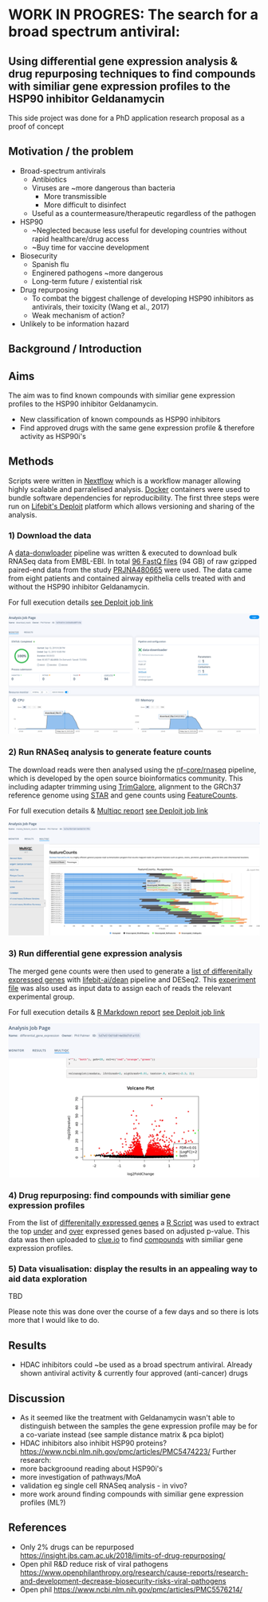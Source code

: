 # WORK IN PROGRES: The search for a broad spectrum antiviral: 
## Using differential gene expression analysis & drug repurposing techniques to find compounds with similiar gene expression profiles to the HSP90 inhibitor Geldanamycin

This side project was done for a PhD application research proposal as a proof of concept 

## Motivation / the problem
- Broad-spectrum antivirals
  - Antibiotics
  - Viruses are ~more dangerous than bacteria
    - More transmissible
    - More difficult to disinfect
  - Useful as a countermeasure/therapeutic regardless of the pathogen
- HSP90
  - ~Neglected because less useful for developing countries without rapid healthcare/drug access
  - ~Buy time for vaccine development
- Biosecurity
  - Spanish flu
  - Enginered pathogens ~more dangerous
  - Long-term future / existential risk
- Drug repurposing
    - To combat the biggest challenge of developing HSP90 inhibitors as antivirals, their toxicity (Wang et al., 2017)
    - Weak mechanism of action?
- Unlikely to be information hazard

## Background / Introduction


## Aims
The aim was to find known compounds with similiar gene expression profiles to the HSP90 inhibitor Geldanamycin.
- New classification of known compounds as HSP90 inhibitors
- Find approved drugs with the same gene expression profile & therefore activity as HSP90i's

## Methods

Scripts were written in [Nextflow](https://www.nextflow.io/) which is a workflow manager allowing highly scalable and parralelised analysis. [Docker](https://www.docker.com/) containers were used to bundle software dependencies for reproducibility. The first three steps were run on [Lifebit's Deploit](https://lifebit.ai/deploit) platform which allows versioning and sharing of the analysis.

### 1) Download the data
A [data-donwloader](https://github.com/PhilPalmer/data-downloader) pipeline was written & executed to download bulk RNASeq data from EMBL-EBI.
In total [96 FastQ files](data/1_download/urls.txt) (94 GB) of raw gzipped paired-end data from the study [PRJNA480665]( https://www.ncbi.nlm.nih.gov/bioproject/PRJNA480665) were used.
The data came from eight patients and contained airway epithelia cells treated with and without the HSP90 inhibitor Geldanamycin.

For full execution details [see Deploit job link](https://deploit.lifebit.ai/public/jobs/5d7bfd7e12638d00d8ff7c9b)

![deploit_jobs_page](images/deploit_jobs_page.png)

### 2) Run RNASeq analysis to generate feature counts
The download reads were then analysed using the [nf-core/rnaseq](https://github.com/nf-core/rnaseq) pipeline, which is developed by the open source bioinformatics community. This including adapter trimming using [TrimGalore](https://github.com/nf-core/rnaseq/blob/master/docs/output.md#trimgalore), alignment to the GRCh37 reference genome using [STAR](https://github.com/nf-core/rnaseq/blob/master/docs/output.md#star) and gene counts using [FeatureCounts](https://github.com/nf-core/rnaseq/blob/master/docs/output.md#featurecounts).

For full execution details & [Multiqc report](reports/multiqc_report.html) [see Deploit job link](https://deploit.lifebit.ai/public/jobs/5d7e2f041b814e00d7d17ffe)

![multiqc_report](images/multiqc_report.png)

### 3) Run differential gene expression analysis
The merged gene counts were then used to generate a [list of differenitally expressed genes](data/3_differential_gene_expression/diffexpr-results.csv) with [lifebit-ai/dean](https://github.com/lifebit-ai/dean) pipeline and DESeq2. This [experiment file](data/3_differential_gene_expression/experiment.csv) was also used as input data to assign each of reads the relevant experimental group.

For full execution details & [R Markdown report](reports/DE_with_DEseq2.html) [see Deploit job link](https://deploit.lifebit.ai/public/jobs/5d7e510d1b814e00d7d1a155)

![rmarkdown_report](images/rmarkdown_report.png)

### 4) Drug repurposing: find compounds with similiar gene expression profiles
From the list of [differenitally expressed genes](data/3_differential_gene_expression/diffexpr-results.csv) a [R Script](data/4_drug_repurposing/get_top_genes.R) was used to extract the top [under](data/4_drug_repurposing/under_expressed.txt) and [over](data/4_drug_repurposing/over_expressed.txt) expressed genes based on adjusted p-value. This data was then uploaded to [clue.io](https://clue.io/) to find [compounds](data/4_drug_repurposing/ranked_compounds.txt) with similiar gene expression profiles.

### 5) Data visualisation: display the results in an appealing way to aid data exploration

TBD

Please note this was done over the course of a few days and so there is lots more that I would like to do.

## Results
- HDAC inhibitors could ~be used as a broad spectrum antiviral. Already shown antiviral activity & currently four approved (anti-cancer) drugs

## Discussion
- As it seemed like the treatment with Geldanamycin wasn't able to distinguish between the samples the gene expression profile may be for a co-variate instead (see sample distance matrix & pca biplot)
- HDAC inhibitors also inhibit HSP90 proteins? https://www.ncbi.nlm.nih.gov/pmc/articles/PMC5474223/
Further research:
- more backgroound reading about HSP90i's
- more investigation of pathways/MoA
- validation eg single cell RNASeq analysis - in vivo?
- more work around finding compounds with similiar gene expression profiles (ML?)

## References
- Only 2% drugs can be repurposed https://insight.jbs.cam.ac.uk/2018/limits-of-drug-repurposing/
- Open phil R&D reduce risk of viral pathogens https://www.openphilanthropy.org/research/cause-reports/research-and-development-decrease-biosecurity-risks-viral-pathogens
- Open phil https://www.ncbi.nlm.nih.gov/pmc/articles/PMC5576214/